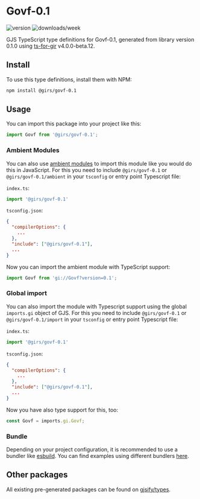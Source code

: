 
# Govf-0.1

![version](https://img.shields.io/npm/v/@girs/govf-0.1)
![downloads/week](https://img.shields.io/npm/dw/@girs/govf-0.1)


GJS TypeScript type definitions for Govf-0.1, generated from library version 0.1.0 using [ts-for-gir](https://github.com/gjsify/ts-for-gir) v4.0.0-beta.12.


## Install

To use this type definitions, install them with NPM:
```bash
npm install @girs/govf-0.1
```

## Usage

You can import this package into your project like this:
```ts
import Govf from '@girs/govf-0.1';
```

### Ambient Modules

You can also use [ambient modules](https://github.com/gjsify/ts-for-gir/tree/main/packages/cli#ambient-modules) to import this module like you would do this in JavaScript.
For this you need to include `@girs/govf-0.1` or `@girs/govf-0.1/ambient` in your `tsconfig` or entry point Typescript file:

`index.ts`:
```ts
import '@girs/govf-0.1'
```

`tsconfig.json`:
```json
{
  "compilerOptions": {
    ...
  },
  "include": ["@girs/govf-0.1"],
  ...
}
```

Now you can import the ambient module with TypeScript support: 

```ts
import Govf from 'gi://Govf?version=0.1';
```

### Global import

You can also import the module with Typescript support using the global `imports.gi` object of GJS.
For this you need to include `@girs/govf-0.1` or `@girs/govf-0.1/import` in your `tsconfig` or entry point Typescript file:

`index.ts`:
```ts
import '@girs/govf-0.1'
```

`tsconfig.json`:
```json
{
  "compilerOptions": {
    ...
  },
  "include": ["@girs/govf-0.1"],
  ...
}
```

Now you have also type support for this, too:

```ts
const Govf = imports.gi.Govf;
```

### Bundle

Depending on your project configuration, it is recommended to use a bundler like [esbuild](https://esbuild.github.io/). You can find examples using different bundlers [here](https://github.com/gjsify/ts-for-gir/tree/main/examples).

## Other packages

All existing pre-generated packages can be found on [gjsify/types](https://github.com/gjsify/types).


